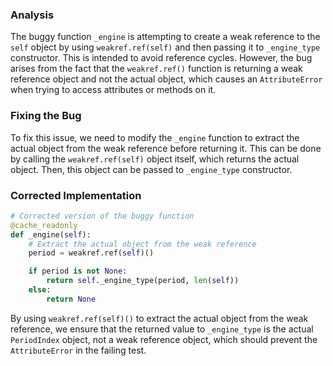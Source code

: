 ### Analysis
The buggy function `_engine` is attempting to create a weak reference to the `self` object by using `weakref.ref(self)` and then passing it to `_engine_type` constructor. This is intended to avoid reference cycles. However, the bug arises from the fact that the `weakref.ref()` function is returning a weak reference object and not the actual object, which causes an `AttributeError` when trying to access attributes or methods on it.

### Fixing the Bug
To fix this issue, we need to modify the `_engine` function to extract the actual object from the weak reference before returning it. This can be done by calling the `weakref.ref(self)` object itself, which returns the actual object. Then, this object can be passed to `_engine_type` constructor.

### Corrected Implementation
```python
# Corrected version of the buggy function
@cache_readonly
def _engine(self):
    # Extract the actual object from the weak reference
    period = weakref.ref(self)()

    if period is not None:
        return self._engine_type(period, len(self))
    else:
        return None
``` 

By using `weakref.ref(self)()` to extract the actual object from the weak reference, we ensure that the returned value to `_engine_type` is the actual `PeriodIndex` object, not a weak reference object, which should prevent the `AttributeError` in the failing test.